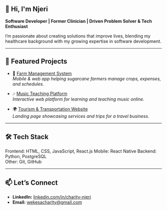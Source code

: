 ## 👋 Hi, I'm Njeri  

**Software Developer | Former Clinician | Driven Problem Solver & Tech Enthusiast**  

I’m passionate about creating solutions that improve lives, blending my healthcare background with my growing expertise in software development.  

---

## 🚀 Featured Projects  

- 🌱 [Farm Management System](#)  
  *Mobile & web app helping sugarcane farmers manage crops, expenses, and schedules.*  

- 🎶 [Music Teaching Platform](#)  
  *Interactive web platform for learning and teaching music online.*  

- 🌍 [Tourism & Transportation Website](#)  
  *Landing page showcasing services and trips for a travel business.*  

---

## 🛠️ Tech Stack  
Frontend: HTML, CSS, JavaScript, React.js
Mobile: React Native
Backend: Python, PostgreSQL  
Other: Git, GitHub  

---

## 📫 Let’s Connect
- **LinkedIn:** [linkedin.com/in/charity-njeri](https://www.linkedin.com/in/njeri-wekesa/)  
- **Email:** wekesacharity@gmail.com


<!--
**njeriwekesa/njeriwekesa** is a ✨ _special_ ✨ repository because its `README.md` (this file) appears on your GitHub profile.

Here are some ideas to get you started:

- 🔭 I’m currently working on ...
- 🌱 I’m currently learning ...
- 👯 I’m looking to collaborate on ...
- 🤔 I’m looking for help with ...
- 💬 Ask me about ...
- 📫 How to reach me: ...
- 😄 Pronouns: ...
- ⚡ Fun fact: ...
-->
